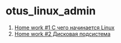 # otus_linux_admin
1. [Home work #1 С чего начинается Linux](https://github.com/isysgen/otus-linux/tree/master/Lesson%20_1_Kernel_update)
2. [Home work #2 Дисковая подсистема](https://github.com/isysgen/otus-linux/tree/master/Lesson_2_(raid))
